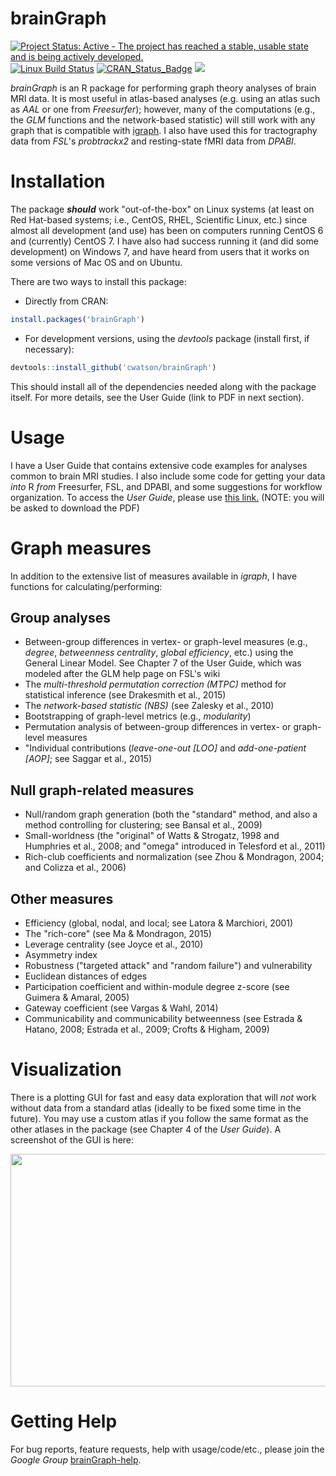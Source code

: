 # brainGraph
[![Project Status: Active - The project has reached a stable, usable state and is being actively developed.](http://www.repostatus.org/badges/latest/active.svg)](http://www.repostatus.org/#active)
[![Linux Build Status](https://travis-ci.org/cwatson/brainGraph.svg)](https://travis-ci.org/cwatson/brainGraph)
[![CRAN_Status_Badge](http://www.r-pkg.org/badges/version/brainGraph)](http://cran.rstudio.com/web/packages/brainGraph/index.html)
[![](http://cranlogs.r-pkg.org/badges/grand-total/brainGraph)](http://cran.rstudio.com/web/packages/brainGraph/index.html)

*brainGraph* is an R package for performing graph theory analyses of brain MRI
data. It is most useful in atlas-based analyses (e.g. using an atlas such as *AAL*
or one from *Freesurfer*); however, many of the computations (e.g., the *GLM*
functions and the network-based statistic) will still work with any graph that
is compatible with [igraph](https://github.com/igraph/rigraph). I also have used
this for tractography data from *FSL*'s *probtrackx2* and resting-state fMRI data
from *DPABI*.

# Installation
The package ***should*** work "out-of-the-box" on Linux systems (at least on Red
Hat-based systems; i.e., CentOS, RHEL, Scientific Linux, etc.) since almost all
development (and use) has been on computers running CentOS 6 and (currently)
CentOS 7. I have also had success running it (and did some development) on
Windows 7, and have heard from users that it works on some versions of Mac OS
and on Ubuntu.

There are two ways to install this package:

* Directly from CRAN:
``` r
install.packages('brainGraph')
```

* For development versions, using the *devtools* package (install first, if
necessary):
``` r
devtools::install_github('cwatson/brainGraph')
```
This should install all of the dependencies needed along with the package
itself. For more details, see the User Guide (link to PDF in next section).

# Usage
I have a User Guide that contains extensive code examples for analyses common to
brain MRI studies. I also include some code for getting your data *into* R *from*
Freesurfer, FSL, and DPABI, and some suggestions for workflow organization. To
access the *User Guide*, please use
[this link.](https://dl.dropboxusercontent.com/s/wmupawb39bcdho3/brainGraph_UserGuide.pdf)
(NOTE: you will be asked to download the PDF)

# Graph measures
In addition to the extensive list of measures available in *igraph*, I have
functions for calculating/performing:

## Group analyses
* Between-group differences in vertex- or graph-level measures (e.g., *degree*,
    *betweenness centrality*, *global efficiency*, etc.) using the General
    Linear Model. See Chapter 7 of the User Guide, which was modeled after the
    GLM help page on FSL's wiki
* The *multi-threshold permutation correction (MTPC)* method for statistical
    inference (see Drakesmith et al., 2015)
* The *network-based statistic (NBS)* (see Zalesky et al., 2010)
* Bootstrapping of graph-level metrics (e.g., *modularity*)
* Permutation analysis of between-group differences in vertex- or graph-level measures
* "Individual contributions (*leave-one-out [LOO]* and *add-one-patient [AOP]*;
    see Saggar et al., 2015)

## Null graph-related measures
* Null/random graph generation (both the "standard" method, and also a method controlling for clustering; see Bansal et al., 2009)
* Small-worldness (the "original" of Watts & Strogatz, 1998 and Humphries et al., 2008; and "omega" introduced in Telesford et al., 2011)
* Rich-club coefficients and normalization (see Zhou & Mondragon, 2004; and
    Colizza et al., 2006)

## Other measures
* Efficiency (global, nodal, and local; see Latora & Marchiori, 2001)
* The "rich-core" (see Ma & Mondragon, 2015)
* Leverage centrality (see Joyce et al., 2010)
* Asymmetry index
* Robustness ("targeted attack" and "random failure") and vulnerability
* Euclidean distances of edges
* Participation coefficient and within-module degree z-score (see Guimera & Amaral, 2005)
* Gateway coefficient (see Vargas & Wahl, 2014)
* Communicability and communicability betweenness (see Estrada & Hatano, 2008; Estrada et al., 2009; Crofts & Higham, 2009)

# Visualization
There is a plotting GUI for fast and easy data exploration that will *not* work
without data from a standard atlas (ideally to be fixed some time in the future).
You may use a custom atlas if you follow the same format as the other atlases in
the package (see Chapter 4 of the *User Guide*). A screenshot of the GUI is here:

<img src="https://www.dropbox.com/s/e0hdng7flrxsgd2/brainGraph_GUI.png?dl=1" width="843" height="372" />

# Getting Help
For bug reports, feature requests, help with usage/code/etc., please join the
*Google Group*
[brainGraph-help](https://groups.google.com/forum/?hl=en#!forum/brainGraph-help).
